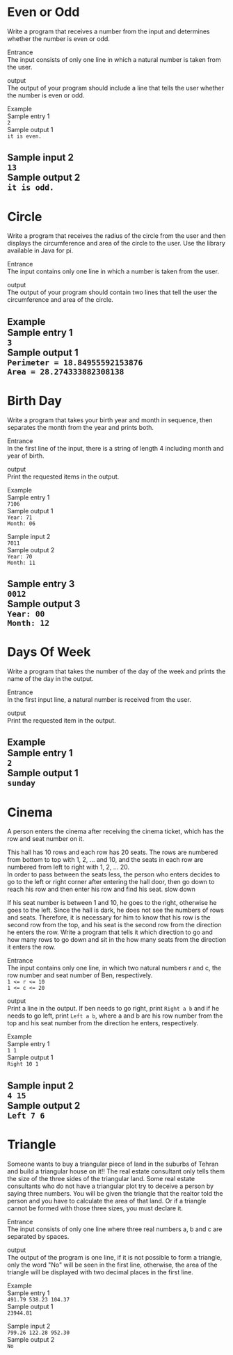<h1>Even or Odd</h1>
Write a program that receives a number from the input and determines whether the number is even or odd.

Entrance\
The input consists of only one line in which a natural number is taken from the user.

output\
The output of your program should include a line that tells the user whether the number is even or odd.

Example\
Sample entry 1\
```2```\
Sample output 1\
```it is even.```

Sample input 2\
```13```\
Sample output 2\
```it is odd.```
---
<h1>Circle</h1>
Write a program that receives the radius of the circle from the user and then displays the circumference and area of the circle to the user. Use the library available in Java for pi.

Entrance\
The input contains only one line in which a number is taken from the user.

output\
The output of your program should contain two lines that tell the user the circumference and area of the circle.

Example\
Sample entry 1\
```3```\
Sample output 1\
```Perimeter = 18.84955592153876```\
```Area = 28.274333882308138```
---
<h1>Birth Day</h1>
Write a program that takes your birth year and month in sequence, then separates the month from the year and prints both.

Entrance\
In the first line of the input, there is a string of length 4 including month and year of birth.

output\
Print the requested items in the output.

Example\
Sample entry 1\
```7106```\
Sample output 1\
```Year: 71```\
```Month: 06```

Sample input 2\
```7011```\
Sample output 2\
```Year: 70```\
```Month: 11```

Sample entry 3\
```0012```\
Sample output 3\
```Year: 00```\
```Month: 12```
---
<h1>Days Of Week</h1>
Write a program that takes the number of the day of the week and prints the name of the day in the output.

Entrance\
In the first input line, a natural number is received from the user.

output\
Print the requested item in the output.

Example\
Sample entry 1\
```2```\
Sample output 1\
```sunday```
---
<h1>Cinema</h1>
A person enters the cinema after receiving the cinema ticket, which has the row and seat number on it.

This hall has 10 rows and each row has 20 seats. The rows are numbered from bottom to top with 1, 2, ... and 10, and the seats in each row are numbered from left to right with 1, 2, ... 20.\
In order to pass between the seats less, the person who enters decides to go to the left or right corner after entering the hall door, then go down to reach his row and then enter his row and find his seat. slow down

If his seat number is between 1 and 10, he goes to the right, otherwise he goes to the left. Since the hall is dark, he does not see the numbers of rows and seats. Therefore, it is necessary for him to know that his row is the second row from the top, and his seat is the second row from the direction he enters the row. Write a program that tells it which direction to go and how many rows to go down and sit in the how many seats from the direction it enters the row.

Entrance\
The input contains only one line, in which two natural numbers r and c, the row number and seat number of Ben, respectively.\
```1 <= r <= 10```\
```1 <= c <= 20```

output\
Print a line in the output. If ben needs to go right, print ```Right a b``` and if he needs to go left, print ```Left a b```, where a and b are his row number from the top and his seat number from the direction he enters, respectively.

Example\
Sample entry 1\
```1 1```\
Sample output 1\
```Right 10 1```

Sample input 2\
```4 15```\
Sample output 2\
```Left 7 6```
---
<h1>Triangle</h1>
Someone wants to buy a triangular piece of land in the suburbs of Tehran and build a triangular house on it!! The real estate consultant only tells them the size of the three sides of the triangular land. Some real estate consultants who do not have a triangular plot try to deceive a person by saying three numbers. You will be given the triangle that the realtor told the person and you have to calculate the area of that land. Or if a triangle cannot be formed with those three sizes, you must declare it.

Entrance\
The input consists of only one line where three real numbers a, b and c are separated by spaces.

output\
The output of the program is one line, if it is not possible to form a triangle, only the word "No" will be seen in the first line, otherwise, the area of the triangle will be displayed with two decimal places in the first line.

Example\
Sample entry 1\
```491.79 538.23 104.37```\
Sample output 1\
```23944.81```

Sample input 2\
```799.26 122.28 952.30```\
Sample output 2\
```No```